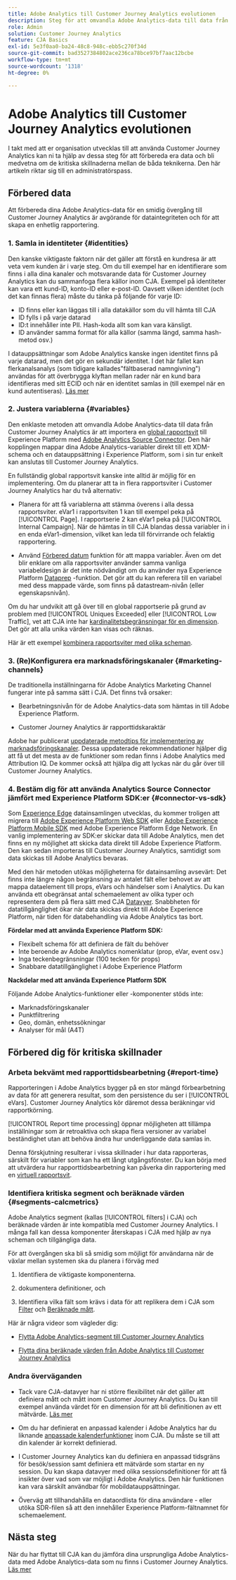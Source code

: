 ```yaml
---
title: Adobe Analytics till Customer Journey Analytics evolutionen
description: Steg för att omvandla Adobe Analytics-data till data från Customer Journey Analytics
role: Admin
solution: Customer Journey Analytics
feature: CJA Basics
exl-id: 5e3f0aa0-ba24-48c8-948c-ebb5c270f34d
source-git-commit: bad3527384802ace236ca78bce97bf7aac12bcbe
workflow-type: tm+mt
source-wordcount: '1318'
ht-degree: 0%

---
```


# Adobe Analytics till Customer Journey Analytics evolutionen

I takt med att er organisation utvecklas till att använda Customer Journey Analytics kan ni ta hjälp av dessa steg för att förbereda era data och bli medvetna om de kritiska skillnaderna mellan de båda teknikerna. Den här artikeln riktar sig till en administratörspass.

## Förbered data

Att förbereda dina Adobe Analytics-data för en smidig övergång till Customer Journey Analytics är avgörande för dataintegriteten och för att skapa en enhetlig rapportering.

### 1. Samla in identiteter {#identities}

Den kanske viktigaste faktorn när det gäller att förstå en kundresa är att veta vem kunden är i varje steg. Om du till exempel har en identifierare som finns i alla dina kanaler och motsvarande data för Customer Journey Analytics kan du sammanfoga flera källor inom CJA.
Exempel på identiteter kan vara ett kund-ID, konto-ID eller e-post-ID. Oavsett vilken identitet (och det kan finnas flera) måste du tänka på följande för varje ID:

* ID finns eller kan läggas till i alla datakällor som du vill hämta till CJA
* ID fylls i på varje datarad
* ID:t innehåller inte PII. Hash-koda allt som kan vara känsligt.
* ID använder samma format för alla källor (samma längd, samma hash-metod osv.)

I datauppsättningar som Adobe Analytics kanske ingen identitet finns på varje datarad, men det gör en sekundär identitet. I det här fallet kan flerkanalsanalys (som tidigare kallades&quot;fältbaserad namngivning&quot;) användas för att överbrygga klyftan mellan rader när en kund bara identifieras med sitt ECID och när en identitet samlas in (till exempel när en kund autentiseras). [Läs mer](https://experienceleague.adobe.com/docs/analytics-platform/using/cja-connections/cca/overview.html)

### 2. Justera variablerna {#variables}

Den enklaste metoden att omvandla Adobe Analytics-data till data från Customer Journey Analytics är att importera en [global rapportsvit](https://experienceleague.adobe.com/docs/analytics/implementation/prepare/global-rs.html) till Experience Platform med [Adobe Analytics Source Connector](https://experienceleague.adobe.com/docs/experience-platform/sources/ui-tutorials/create/adobe-applications/analytics.html). Den här kopplingen mappar dina Adobe Analytics-variabler direkt till ett XDM-schema och en datauppsättning i Experience Platform, som i sin tur enkelt kan anslutas till Customer Journey Analytics.

En fullständig global rapportsvit kanske inte alltid är möjlig för en implementering. Om du planerar att ta in flera rapportsviter i Customer Journey Analytics har du två alternativ:

* Planera för att få variablerna att stämma överens i alla dessa rapportsviter. eVar1 i rapportsviten 1 kan till exempel peka på [!UICONTROL Page]. I rapportserie 2 kan eVar1 peka på [!UICONTROL Internal Campaign]. När de hämtas in till CJA blandas dessa variabler in i en enda eVar1-dimension, vilket kan leda till förvirrande och felaktig rapportering.

* Använd [Förbered datum](https://experienceleague.adobe.com/docs/experience-platform/data-prep/home.html) funktion för att mappa variabler. Även om det blir enklare om alla rapportsviter använder samma vanliga variabeldesign är det inte nödvändigt om du använder nya Experience Platform [Dataprep](https://experienceleague.adobe.com/docs/experience-platform/sources/ui-tutorials/create/adobe-applications/analytics.html#mapping) -funktion. Det gör att du kan referera till en variabel med dess mappade värde, som finns på datastream-nivån (eller egenskapsnivån).

Om du har undvikit att gå över till en global rapportserie på grund av problem med [!UICONTROL Uniques Exceeded] eller [!UICONTROL Low Traffic], vet att CJA inte har [kardinalitetsbegränsningar för en dimension](/help/components/dimensions/high-cardinality.md). Det gör att alla unika värden kan visas och räknas.

Här är ett exempel [kombinera rapportsviter med olika scheman](/help/use-cases/combine-report-suites.md).

### 3. (Re)Konfigurera era marknadsföringskanaler {#marketing-channels}

De traditionella inställningarna för Adobe Analytics Marketing Channel fungerar inte på samma sätt i CJA. Det finns två orsaker:

* Bearbetningsnivån för de Adobe Analytics-data som hämtas in till Adobe Experience Platform.

* Customer Journey Analytics är rapporttidskaraktär

Adobe har publicerat [uppdaterade metodtips för implementering av marknadsföringskanaler](https://experienceleague.adobe.com/docs/analytics/components/marketing-channels/mchannel-best-practices.html). Dessa uppdaterade rekommendationer hjälper dig att få ut det mesta av de funktioner som redan finns i Adobe Analytics med Attribution IQ. De kommer också att hjälpa dig att lyckas när du går över till Customer Journey Analytics.

### 4. Bestäm dig för att använda Analytics Source Connector jämfört med Experience Platform SDK:er {#connector-vs-sdk}

Som [Experience Edge](https://experienceleague.adobe.com/docs/experience-platform/edge/home.html) datainsamlingen utvecklas, du kommer troligen att migrera till [Adobe Experience Platform Web SDK](https://experienceleague.adobe.com/docs/web-sdk.html) eller [Adobe Experience Platform Mobile SDK](https://experienceleague.adobe.com/docs/mobile.html) med Adobe Experience Platform Edge Network. En vanlig implementering av SDK:er skickar data till Adobe Analytics, men det finns en ny möjlighet att skicka data direkt till Adobe Experience Platform. Den kan sedan importeras till Customer Journey Analytics, samtidigt som data skickas till Adobe Analytics bevaras.

Med den här metoden utökas möjligheterna för datainsamling avsevärt: Det finns inte längre någon begränsning av antalet fält eller behovet av att mappa dataelement till props, eVars och händelser som i Analytics. Du kan använda ett obegränsat antal schemaelement av olika typer och representera dem på flera sätt med CJA [Datavyer](/help/data-views/data-views.md). Snabbheten för datatillgänglighet ökar när data skickas direkt till Adobe Experience Platform, när tiden för databehandling via Adobe Analytics tas bort.

**Fördelar med att använda Experience Platform SDK:**

* Flexibelt schema för att definiera de fält du behöver
* Inte beroende av Adobe Analytics nomenklatur (prop, eVar, event osv.)
* Inga teckenbegränsningar (100 tecken för props)
* Snabbare datatillgänglighet i Adobe Experience Platform

**Nackdelar med att använda Experience Platform SDK**

Följande Adobe Analytics-funktioner eller -komponenter stöds inte:

* Marknadsföringskanaler
* Punktfiltrering
* Geo, domän, enhetssökningar
* Analyser för mål (A4T)

## Förbered dig för kritiska skillnader

### Arbeta bekvämt med rapporttidsbearbetning {#report-time}

Rapporteringen i Adobe Analytics bygger på en stor mängd förbearbetning av data för att generera resultat, som den persistence du ser i [!UICONTROL eVars]. Customer Journey Analytics kör däremot dessa beräkningar vid rapportkörning.

[!UICONTROL Report time processing] öppnar möjligheten att tillämpa inställningar som är retroaktiva och skapa flera versioner av variabel beständighet utan att behöva ändra hur underliggande data samlas in.

Denna förskjutning resulterar i vissa skillnader i hur data rapporteras, särskilt för variabler som kan ha ett långt utgångsfönster. Du kan börja med att utvärdera hur rapporttidsbearbetning kan påverka din rapportering med en [virtuell rapportsvit](https://experienceleague.adobe.com/docs/analytics/components/virtual-report-suites/vrs-report-time-processing.html).

### Identifiera kritiska segment och beräknade värden {#segments-calcmetrics}

Adobe Analytics segment (kallas [!UICONTROL filters] i CJA) och beräknade värden är inte kompatibla med Customer Journey Analytics. I många fall kan dessa komponenter återskapas i CJA med hjälp av nya scheman och tillgängliga data.

För att övergången ska bli så smidig som möjligt för användarna när de växlar mellan systemen ska du planera i förväg med

1. Identifiera de viktigaste komponenterna.

1. dokumentera definitioner, och

1. Identifiera vilka fält som krävs i data för att replikera dem i CJA som [Filter](/help/components/filters/filters-overview.md) och [Beräknade mått](/help/components/calc-metrics/calc-metr-overview.md).

Här är några videor som vägleder dig:

* [Flytta Adobe Analytics-segment till Customer Journey Analytics](https://experienceleague.adobe.com/docs/customer-journey-analytics-learn/tutorials/moving-adobe-analytics-segments-to-customer-journey-analytics.html)

* [Flytta dina beräknade värden från Adobe Analytics till Customer Journey Analytics](https://experienceleague.adobe.com/docs/customer-journey-analytics-learn/tutorials/moving-your-calculated-metrics-from-adobe-analytics-to-customer-journey-analytics.html)

### Andra överväganden

* Tack vare CJA-datavyer har ni större flexibilitet när det gäller att definiera mått och mått inom Customer Journey Analytics. Du kan till exempel använda värdet för en dimension för att bli definitionen av ett mätvärde. [Läs mer](/help/data-views/data-views-usecases.md)

* Om du har definierat en anpassad kalender i Adobe Analytics har du liknande [anpassade kalenderfunktioner](/help/components/date-ranges/custom-date-ranges.md) inom CJA. Du måste se till att din kalender är korrekt definierad.

* I Customer Journey Analytics kan du definiera en anpassad tidsgräns för besök/session samt definiera ett mätvärde som startar en ny session. Du kan skapa datavyer med olika sessionsdefinitioner för att få insikter över vad som var möjligt i Adobe Analytics. Den här funktionen kan vara särskilt användbar för mobildatauppsättningar.

* Överväg att tillhandahålla en dataordlista för dina användare - eller utöka SDR-filen så att den innehåller Experience Platform-fältnamnet för schemaelement.

## Nästa steg

När du har flyttat till CJA kan du jämföra dina ursprungliga Adobe Analytics-data med Adobe Analytics-data som nu finns i Customer Journey Analytics. [Läs mer](/help/troubleshooting/compare.md)
